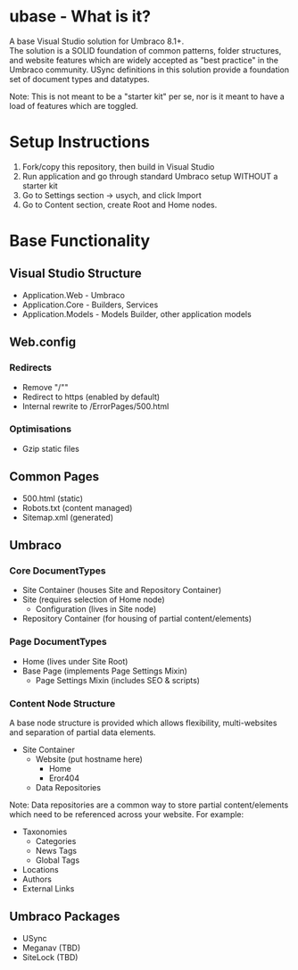 # ubase - What is it?
A base Visual Studio solution for Umbraco 8.1+.  
The solution is a SOLID foundation of common patterns, folder structures, and website features which are widely accepted as "best practice" in the Umbraco community. USync definitions in this solution provide a foundation set of document types and datatypes. 

Note: This is not meant to be a "starter kit" per se, nor is it meant to have a load of features which are toggled. 

# Setup Instructions
1. Fork/copy this repository, then build in Visual Studio
2. Run application and go through standard Umbraco setup WITHOUT a starter kit
3. Go to Settings section -> usych, and click Import
4. Go to Content section, create Root and Home nodes.


# Base Functionality
## Visual Studio Structure
- Application.Web - Umbraco
- Application.Core - Builders, Services
- Application.Models - Models Builder, other application models

## Web.config
### Redirects
- Remove "/""
- Redirect to https (enabled by default)
- Internal rewrite to /ErrorPages/500.html

### Optimisations
- Gzip static files

## Common Pages
- 500.html (static)
- Robots.txt (content managed)
- Sitemap.xml (generated)


## Umbraco
### Core DocumentTypes
- Site Container (houses Site and Repository Container)
- Site (requires selection of Home node)
	- Configuration (lives in Site node)
- Repository Container (for housing of partial content/elements)	


### Page DocumentTypes
- Home (lives under Site Root)
- Base Page (implements Page Settings Mixin)
	- Page Settings Mixin (includes SEO & scripts)



### Content Node Structure
A base node structure is provided which allows flexibility, multi-websites and separation of partial data elements.

- Site Container
  - Website (put hostname here)
    - Home
    - Eror404
  - Data Repositories	
	
Note: Data repositories are a common way to store partial content/elements which need to be referenced across your website. 
For example:
- Taxonomies 
   - Categories 
   - News Tags 
   - Global Tags 	 
- Locations 
- Authors 
- External Links 


## Umbraco Packages 
- USync
- Meganav (TBD)
- SiteLock (TBD)
